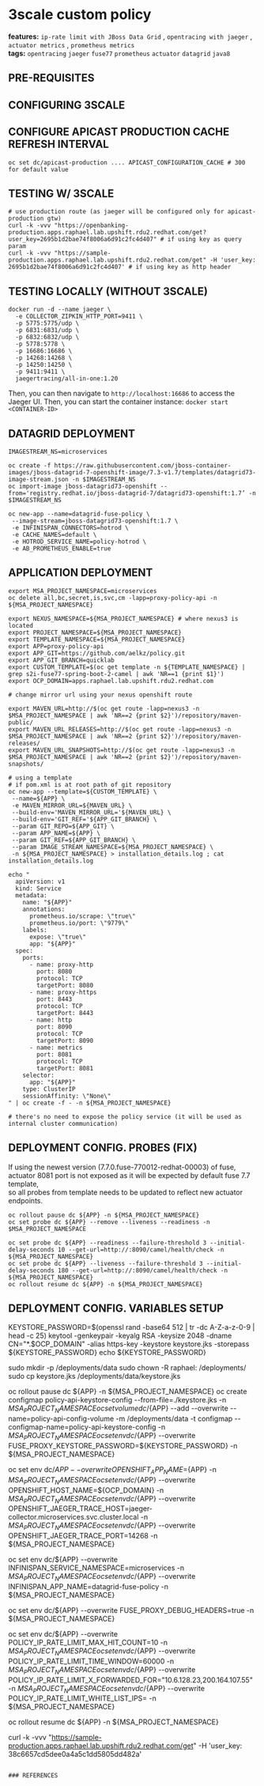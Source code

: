 # 3scale custom policy
**features:** `ip-rate limit with JBoss Data Grid` , `opentracing with jaeger` , `actuator metrics` , `prometheus metrics`<br>
**tags:** `opentracing` `jaeger` `fuse77` `prometheus` `actuator` `datagrid` `java8`

## PRE-REQUISITES

## CONFIGURING 3SCALE

## CONFIGURE APICAST PRODUCTION CACHE REFRESH INTERVAL
```
oc set dc/apicast-production .... APICAST_CONFIGURATION_CACHE # 300 for default value
```

## TESTING W/ 3SCALE
```
# use production route (as jaeger will be configured only for apicast-production gtw)
curl -k -vvv "https://openbanking-production.apps.raphael.lab.upshift.rdu2.redhat.com/get?user_key=2695b1d2bae74f8006a6d91c2fc4d407" # if using key as query param
curl -k -vvv "https://sample-production.apps.raphael.lab.upshift.rdu2.redhat.com/get" -H 'user_key: 2695b1d2bae74f8006a6d91c2fc4d407' # if using key as http header
```


## TESTING LOCALLY (WITHOUT 3SCALE)
```
docker run -d --name jaeger \
  -e COLLECTOR_ZIPKIN_HTTP_PORT=9411 \
  -p 5775:5775/udp \
  -p 6831:6831/udp \
  -p 6832:6832/udp \
  -p 5778:5778 \
  -p 16686:16686 \
  -p 14268:14268 \
  -p 14250:14250 \
  -p 9411:9411 \
  jaegertracing/all-in-one:1.20
```

Then, you can then navigate to `http://localhost:16686` to access the Jaeger UI.
Then, you can start the container instance: `docker start <CONTAINER-ID>`

## DATAGRID DEPLOYMENT
```
IMAGESTREAM_NS=microservices

oc create -f https://raw.githubusercontent.com/jboss-container-images/jboss-datagrid-7-openshift-image/7.3-v1.7/templates/datagrid73-image-stream.json -n $IMAGESTREAM_NS
oc import-image jboss-datagrid73-openshift --from='registry.redhat.io/jboss-datagrid-7/datagrid73-openshift:1.7’ -n $IMAGESTREAM_NS

oc new-app --name=datagrid-fuse-policy \
 --image-stream=jboss-datagrid73-openshift:1.7 \
 -e INFINISPAN_CONNECTORS=hotrod \
 -e CACHE_NAMES=default \
 -e HOTROD_SERVICE_NAME=policy-hotrod \
 -e AB_PROMETHEUS_ENABLE=true
```

## APPLICATION DEPLOYMENT
```
export MSA_PROJECT_NAMESPACE=microservices
oc delete all,bc,secret,is,svc,cm -lapp=proxy-policy-api -n ${MSA_PROJECT_NAMESPACE}

export NEXUS_NAMESPACE=${MSA_PROJECT_NAMESPACE} # where nexus3 is located
export PROJECT_NAMESPACE=${MSA_PROJECT_NAMESPACE}
export TEMPLATE_NAMESPACE=${MSA_PROJECT_NAMESPACE}
export APP=proxy-policy-api
export APP_GIT=https://github.com/aelkz/policy.git
export APP_GIT_BRANCH=quicklab
export CUSTOM_TEMPLATE=$(oc get template -n ${TEMPLATE_NAMESPACE} | grep s2i-fuse77-spring-boot-2-camel | awk 'NR==1 {print $1}')
export OCP_DOMAIN=apps.raphael.lab.upshift.rdu2.redhat.com

# change mirror url using your nexus openshift route

export MAVEN_URL=http://$(oc get route -lapp=nexus3 -n $MSA_PROJECT_NAMESPACE | awk 'NR==2 {print $2}')/repository/maven-public/
export MAVEN_URL_RELEASES=http://$(oc get route -lapp=nexus3 -n $MSA_PROJECT_NAMESPACE | awk 'NR==2 {print $2}')/repository/maven-releases/
export MAVEN_URL_SNAPSHOTS=http://$(oc get route -lapp=nexus3 -n $MSA_PROJECT_NAMESPACE | awk 'NR==2 {print $2}')/repository/maven-snapshots/

# using a template
# if pom.xml is at root path of git repository
oc new-app --template=${CUSTOM_TEMPLATE} \
 --name=${APP} \
 -e MAVEN_MIRROR_URL=${MAVEN_URL} \
 --build-env='MAVEN_MIRROR_URL='${MAVEN_URL} \
 --build-env='GIT_REF='${APP_GIT_BRANCH} \
 --param GIT_REPO=${APP_GIT} \
 --param APP_NAME=${APP} \
 --param GIT_REF=${APP_GIT_BRANCH} \
 --param IMAGE_STREAM_NAMESPACE=${MSA_PROJECT_NAMESPACE} \
 -n ${MSA_PROJECT_NAMESPACE} > installation_details.log ; cat installation_details.log

echo "
  apiVersion: v1
  kind: Service
  metadata:
    name: "${APP}"
    annotations:
      prometheus.io/scrape: \"true\"
      prometheus.io/port: \"9779\"
    labels:
      expose: \"true\"
      app: "${APP}"
  spec:
    ports:
      - name: proxy-http
        port: 8080
        protocol: TCP
        targetPort: 8080
      - name: proxy-https
        port: 8443
        protocol: TCP
        targetPort: 8443
      - name: http
        port: 8090
        protocol: TCP
        targetPort: 8090
      - name: metrics
        port: 8081
        protocol: TCP
        targetPort: 8081
    selector:
      app: "${APP}"
    type: ClusterIP
    sessionAffinity: \"None\"
" | oc create -f - -n ${MSA_PROJECT_NAMESPACE}

# there's no need to expose the policy service (it will be used as internal cluster communication)
```

## DEPLOYMENT CONFIG. PROBES (FIX)
If using the newest version (7.7.0.fuse-770012-redhat-00003) of fuse, actuator 8081 port is not exposed as it will be expected by default fuse 7.7 template,<br>
so all probes from template needs to be updated to reflect new actuator endpoints.

```
oc rollout pause dc ${APP} -n ${MSA_PROJECT_NAMESPACE}
oc set probe dc ${APP} --remove --liveness --readiness -n $MSA_PROJECT_NAMESPACE

oc set probe dc ${APP} --readiness --failure-threshold 3 --initial-delay-seconds 10 --get-url=http://:8090/camel/health/check -n ${MSA_PROJECT_NAMESPACE}
oc set probe dc ${APP} --liveness --failure-threshold 3 --initial-delay-seconds 180 --get-url=http://:8090/camel/health/check -n ${MSA_PROJECT_NAMESPACE}
oc rollout resume dc ${APP} -n ${MSA_PROJECT_NAMESPACE}
```

## DEPLOYMENT CONFIG. VARIABLES SETUP
KEYSTORE_PASSWORD=$(openssl rand -base64 512 | tr -dc A-Z-a-z-0-9 | head -c 25)
keytool -genkeypair -keyalg RSA -keysize 2048 -dname CN="*.$OCP_DOMAIN" -alias https-key -keystore keystore.jks -storepass ${KEYSTORE_PASSWORD}
echo ${KEYSTORE_PASSWORD}

sudo mkdir -p /deployments/data
sudo chown -R raphael: /deployments/
sudo cp keystore.jks /deployments/data/keystore.jks

oc rollout pause dc ${APP} -n ${MSA_PROJECT_NAMESPACE}
oc create configmap policy-api-keystore-config --from-file=./keystore.jks -n ${MSA_PROJECT_NAMESPACE}
oc set volume dc/${APP} --add --overwrite --name=policy-api-config-volume -m /deployments/data -t configmap --configmap-name=policy-api-keystore-config -n ${MSA_PROJECT_NAMESPACE}
oc set env dc/${APP} --overwrite FUSE_PROXY_KEYSTORE_PASSWORD=${KEYSTORE_PASSWORD} -n ${MSA_PROJECT_NAMESPACE}

oc set env dc/${APP} --overwrite OPENSHIFT_APP_NAME=${APP} -n ${MSA_PROJECT_NAMESPACE}
oc set env dc/${APP} --overwrite OPENSHIFT_HOST_NAME=${OCP_DOMAIN} -n ${MSA_PROJECT_NAMESPACE}
oc set env dc/${APP} --overwrite OPENSHIFT_JAEGER_TRACE_HOST=jaeger-collector.microservices.svc.cluster.local -n ${MSA_PROJECT_NAMESPACE}
oc set env dc/${APP} --overwrite OPENSHIFT_JAEGER_TRACE_PORT=14268 -n ${MSA_PROJECT_NAMESPACE}

oc set env dc/${APP} --overwrite INFINISPAN_SERVICE_NAMESPACE=microservices -n ${MSA_PROJECT_NAMESPACE}
oc set env dc/${APP} --overwrite INFINISPAN_APP_NAME=datagrid-fuse-policy -n ${MSA_PROJECT_NAMESPACE}

oc set env dc/${APP} --overwrite FUSE_PROXY_DEBUG_HEADERS=true -n ${MSA_PROJECT_NAMESPACE}

oc set env dc/${APP} --overwrite POLICY_IP_RATE_LIMIT_MAX_HIT_COUNT=10 -n ${MSA_PROJECT_NAMESPACE}
oc set env dc/${APP} --overwrite POLICY_IP_RATE_LIMIT_TIME_WINDOW=60000 -n ${MSA_PROJECT_NAMESPACE}
oc set env dc/${APP} --overwrite POLICY_IP_RATE_LIMIT_X_FORWARDED_FOR="10.6.128.23,200.164.107.55" -n ${MSA_PROJECT_NAMESPACE}
oc set env dc/${APP} --overwrite POLICY_IP_RATE_LIMIT_WHITE_LIST_IPS= -n ${MSA_PROJECT_NAMESPACE}

oc rollout resume dc ${APP} -n ${MSA_PROJECT_NAMESPACE}

curl -k -vvv "https://sample-production.apps.raphael.lab.upshift.rdu2.redhat.com/get" -H 'user_key: 38c6657cd5dee0a4a5c1dd5805dd482a'
```

### REFERENCES
